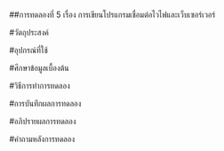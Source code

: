 ##การทดลองที่ 5 เรื่อง การเขียนโปรแกรมเชื่อมต่อไวไฟและเว็บเซอร์เวอร์

#วัตถุประสงค์

#อุปกรณ์ที่ใช้

#ศึกษาข้อมูลเบื้องต้น

#วิธีการทำการทดลอง

#การบันทึกผลการทดลอง

#อภิปรายผลการทดลอง

#คำถามหลังการทดลอง
